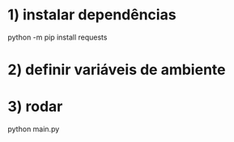 # 1) instalar dependências
python -m pip install requests

# 2) definir variáveis de ambiente

# 3) rodar
python main.py
